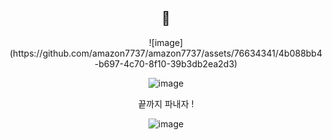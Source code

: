 <div align = center> <h2>🙌</h2></div>
<div align = center> ![image](https://github.com/amazon7737/amazon7737/assets/76634341/4b088bb4-b697-4c70-8f10-39b3db2ea2d3) </div>

<div align = center>
  
![image](https://github.com/amazon7737/amazon7737/assets/76634341/5d6ae63b-e857-4170-a03e-8e856b70bc53)

<p>끝까지 파내자 !</p>


  
![image](https://github.com/amazon7737/amazon7737/assets/76634341/5ac80a85-3180-49ec-9a34-e4739169372d)

</div>



